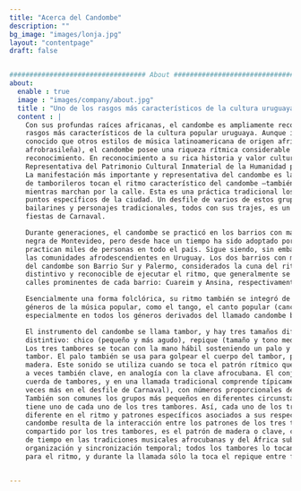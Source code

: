 ```yaml
---
title: "Acerca del Candombe"
description: ""
bg_image: "images/lonja.jpg"
layout: "contentpage"
draft: false


################################## About #####################################
about:
  enable : true
  image : "images/company/about.jpg"
  title : "Uno de los rasgos más característicos de la cultura uruguaya"
  content : |
    Con sus profundas raíces africanas, el candombe es ampliamente reconocido como uno de los
    rasgos más característicos de la cultura popular uruguaya. Aunque internacionalmente es menos
    conocido que otros estilos de música latinoamericana de origen africano (como la afrocubana o la
    afrobrasileña), el candombe posee una riqueza rítmica considerable y merece un mayor
    reconocimiento. En reconocimiento a su rica historia y valor cultural, en 2009 fue inscrito en la Lista
    Representativa del Patrimonio Cultural Inmaterial de la Humanidad por UN-ESCO (UNESCO 2009).
    La manifestación más importante y representativa del candombe es la llamada de tambores: un grupo
    de tamborileros tocan el ritmo característico del candombe –también llamado ritmo de llamada–
    mientras marchan por la calle. Esta es una práctica tradicional los fines de semana y días festivos en
    puntos específicos de la ciudad. Un desfile de varios de estos grupos de tamborileros, junto con
    bailarines y personajes tradicionales, todos con sus trajes, es un evento muy importante durante las
    fiestas de Carnaval.  

    Durante generaciones, el candombe se practicó en los barrios con mayor concentración de población
    negra de Montevideo, pero desde hace un tiempo ha sido adoptado por la sociedad en general y lo
    practican miles de personas en todo el país. Sigue siendo, sin embargo, un símbolo de la identidad de
    las comunidades afrodescendientes en Uruguay. Los dos barrios con mayor tradición en la práctica
    del candombe son Barrio Sur y Palermo, considerados la cuna del ritmo. Cada uno tiene un estilo
    distintivo y reconocible de ejecutar el ritmo, que generalmente se denomina por los nombres de las
    calles prominentes de cada barrio: Cuareim y Ansina, respectivamente.  

    Esencialmente una forma folclórica, su ritmo también se integró de diferentes maneras en varios
    géneros de la música popular, como el tango, el canto popular (canción popular folclórica), y muy
    especialmente en todos los géneros derivados del llamado candombe beat.  

    El instrumento del candombe se llama tambor, y hay tres tamaños diferentes cada con su sonido
    distintivo: chico (pequeño y más agudo), repique (tamaño y tono medios) y piano (grande y grave).
    Los tres tambores se tocan con la mano hábil sosteniendo un palo y la otra golpeando el parche del
    tambor. El palo también se usa para golpear el cuerpo del tambor, para producir un sonido llamado
    madera. Este sonido se utiliza cuando se toca el patrón rítmico que se llama, precisamente, madera o
    a veces también clave, en analogía con la clave afrocubana. El conjunto de tamborileros se llama
    cuerda de tambores, y en una llamada tradicional comprende típicamente entre 20 y 60 tambores (a
    veces más en el desfile de Carnaval), con números proporcionales de cada uno de los tres tambores.
    También son comunes los grupos más pequeños en diferentes circunstancias, y la cuerda mínima
    tiene uno de cada uno de los tres tambores. Así, cada uno de los tres tambores tiene una función
    diferente en el ritmo y patrones específicos asociados a sus respectivos registros; el ritmo del
    candombe resulta de la interacción entre los patrones de los tres tambores. Y un patrón adicional,
    compartido por los tres tambores, es el patrón de madera o clave, con funciones similares a la línea
    de tiempo en las tradiciones musicales afrocubanas y del África subsahariana. Sirve como medio de
    organización y sincronización temporal; todos los tambores lo tocan como introducción y preparación
    para el ritmo, y durante la llamada sólo la toca el repique entre frases.


---
```

